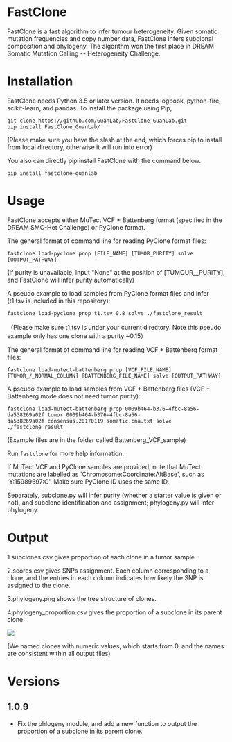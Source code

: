 # FastClone

FastClone is a fast algorithm to infer tumour heterogeneity. Given somatic
mutation frequencies and copy number data, FastClone infers subclonal
composition and phylogeny. The algorithm won the first place in DREAM Somatic
Mutation Calling -- Heterogeneity Challenge.

# Installation

FastClone needs Python 3.5 or later version. It needs logbook, python-fire,
scikit-learn, and pandas. To install the package using Pip,

```
git clone https://github.com/GuanLab/FastClone_GuanLab.git
pip install FastClone_GuanLab/
```

(Please make sure you have the slash at the end, which forces pip to install from local directory, otherwise it will run into error)

You also can directly pip install FastClone with the command below.
```
pip install fastclone-guanlab
```
# Usage

FastClone accepts either MuTect VCF + Battenberg format (specified in the DREAM
SMC-Het Challenge) or PyClone format.

The general format of command line for reading PyClone format files:
```
fastclone load-pyclone prop [FILE_NAME] [TUMOR_PURITY] solve [OUTPUT_PATHWAY]
```
(If purity is unavailable, input "None" at the position of [TUMOUR__PURITY], and FastClone will infer purity automatically)

A pseudo example to load samples from PyClone format files and infer (t1.tsv is included in this repository):
```
fastclone load-pyclone prop t1.tsv 0.8 solve ./fastclone_result
```
（Please make sure t1.tsv is under your current directory. Note this pseudo example only has one clone with a purity ~0.15）

The general format of command line for reading VCF + Battenberg format files:
```
fastclone load-mutect-battenberg prop [VCF_FILE_NAME] [TUMOR_/_NORMAL_COLUMN] [BATTENBERG_FILE_NAME] solve [OUTPUT_PATHWAY]
```

A pseudo example to load samples from VCF + Battenberg files (VCF + Battenberg mode does not need tumor purity):
```
fastclone load-mutect-battenberg prop 0009b464-b376-4fbc-8a56-da538269a02f tumor 0009b464-b376-4fbc-8a56-da538269a02f.consensus.20170119.somatic.cna.txt solve ./fastclone_result
```
(Example files are in the folder called Battenberg_VCF_sample)

Run `fastclone` for more help information.

If MuTect VCF and PyClone samples are provided, note that MuTect
mutations are labelled as 'Chromosome:Coordinate:AltBase', such as
'Y:15989697:G'. Make sure PyClone ID uses the same ID.

Separately, subclone.py will infer purity (whether a starter value is given or not), and subclone identification and assignment; phylogeny.py will infer phylogeny.

# Output

1.subclones.csv gives proportion of each clone in a tumor sample.

2.scores.csv gives SNPs assignment. Each column corresponding to a clone, and the entries in each column indicates how likely the SNP is assigned to the clone.

3.phylogeny.png shows the tree structure of clones.

4.phylogeny_proportion.csv gives the proportion of a subclone in its parent clone.

![](https://raw.githubusercontent.com/GuanLab/FastClone_GuanLab/master/example_phylogeny.png)


(We named clones with numeric values, which starts from 0, and the names are consistent within all output files)

# Versions

## 1.0.9
* Fix the phlogeny module, and add a new function to output the proportion of a subclone in its parent clone.


